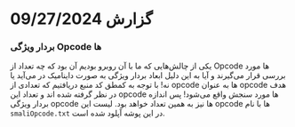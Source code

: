 # گزارش 09/27/2024
### بردار ویژگی Opcode ها
یکی از چالش‌هایی که ما با آن روبرو بودیم آن بود که چه تعداد از Opcode ها مورد بررسی قرار می‌گیرند و آیا به این دلیل ابعاد بردار ویژگی به صورت داینامیک در می‌آید یا نه! با توجه به کمطق کد منبع دریافتیم که تعدادی از opcode ها به عنوان opcode هدف در نظر گرفته شده اند و تعداد این opcode ها مورد سنجش واقع می‌شود! پس اندازه بردار ویژگی opcode ها نیز به همین تعداد خواهد بود. لیست این opcode ها با نام `smaliOpcode.txt` در این پوشه آپلود شده است.

